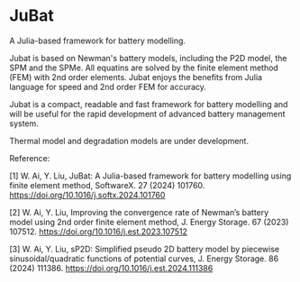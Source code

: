 # JuBat
A Julia-based framework for battery modelling. 

Jubat is based on Newman's battery models, including the P2D model, the SPM and the SPMe. All equatins are solved by the finite element method (FEM) with 2nd order elements. Jubat enjoys the benefits from Julia language for speed and 2nd order FEM for accuracy.

Jubat is a compact, readable and fast framework for battery modelling and will be useful for the rapid development of advanced battery management system.

Thermal model and degradation models are under development.

Reference: 

[1]	W. Ai, Y. Liu, JuBat: A Julia-based framework for battery modelling using finite element method, SoftwareX. 27 (2024) 101760. https://doi.org/10.1016/j.softx.2024.101760

[2] W. Ai, Y. Liu, Improving the convergence rate of Newman’s battery model using 2nd order finite element method, J. Energy Storage. 67 (2023) 107512. https://doi.org/10.1016/j.est.2023.107512

[3]	W. Ai, Y. Liu, sP2D: Simplified pseudo 2D battery model by piecewise sinusoidal/quadratic functions of potential curves, J. Energy Storage. 86 (2024) 111386. https://doi.org/10.1016/j.est.2024.111386


